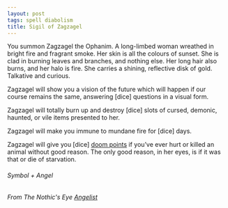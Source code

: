 ```yaml
---
layout: post
tags: spell diabolism
title: Sigil of Zagzagel
---
```


You summon Zagzagel the Ophanim. A long-limbed woman wreathed in bright fire and fragrant smoke. Her skin is all the colours of sunset. She is clad in burning leaves and branches, and nothing else. Her long hair also burns, and her halo is fire. She carries a shining, reflective disk of gold. Talkative and curious.

Zagzagel will show you a vision of the future which will happen if our course remains the same, answering [dice] questions in a visual form. 

Zagzagel will totally burn up and destroy [dice] slots of cursed, demonic, haunted, or vile items presented to her. 

Zagzagel will make you immune to mundane fire for [dice] days. 

Zagzagel will give you [dice] [doom points](/list/spell-catastrophe) if you’ve ever hurt or killed an animal without good reason. The only good reason, in her eyes, is if it was that or die of starvation. 

###### Symbol + Angel
###### From The Nothic's Eye [Angelist](https://nothicseye.blogspot.com/2023/06/who-does-not-understand-class.html)
